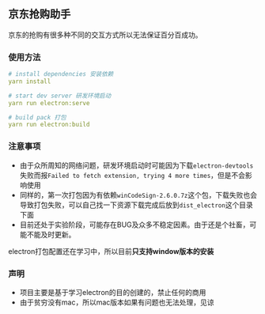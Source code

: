 ## 京东抢购助手

京东的抢购有很多种不同的交互方式所以无法保证百分百成功。

### 使用方法

```yaml
# install dependencies 安装依赖
yarn install

# start dev server 研发环境启动
yarn run electron:serve

# build pack 打包
yarn run electron:build
```

### 注意事项

* 由于众所周知的网络问题，研发环境启动时可能因为下载`electron-devtools`失败而报`Failed to fetch extension, trying 4 more times`，但是不会影响使用
* 同样的，第一次打包因为有依赖`winCodeSign-2.6.0.7z`这个包，下载失败也会导致打包失败，可以自己找一下资源下载完成后放到`dist_electron`这个目录下面
* 目前还处于实验阶段，可能存在BUG及众多不稳定因素。由于还是个社畜，可能不能及时更新。

electron打包配置还在学习中，所以目前**只支持window版本的安装**

### 声明

* 项目主要是基于学习electron的目的创建的，禁止任何的商用
* 由于贫穷没有mac，所以mac版本如果有问题也无法处理，见谅
